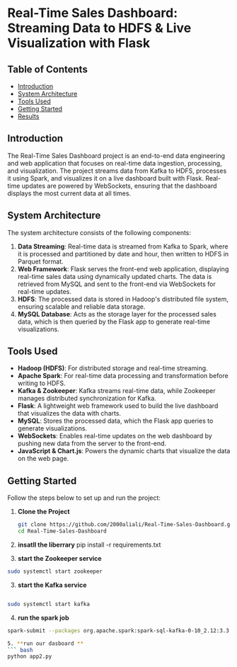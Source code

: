 # Real-Time Sales Dashboard: Streaming Data to HDFS & Live Visualization with Flask

## Table of Contents
- [Introduction](#introduction)
- [System Architecture](#system-architecture)
- [Tools Used](#tools-used)
- [Getting Started](#getting-started)
- [Results](#results)

## Introduction
The Real-Time Sales Dashboard project is an end-to-end data engineering and web application that focuses on real-time data ingestion, processing, and visualization. The project streams data from Kafka to HDFS, processes it using Spark, and visualizes it on a live dashboard built with Flask. Real-time updates are powered by WebSockets, ensuring that the dashboard displays the most current data at all times.

## System Architecture
The system architecture consists of the following components:
1. **Data Streaming**: Real-time data is streamed from Kafka to Spark, where it is processed and partitioned by date and hour, then written to HDFS in Parquet format.
2. **Web Framework**: Flask serves the front-end web application, displaying real-time sales data using dynamically updated charts. The data is retrieved from MySQL and sent to the front-end via WebSockets for real-time updates.
3. **HDFS**: The processed data is stored in Hadoop's distributed file system, ensuring scalable and reliable data storage.
4. **MySQL Database**: Acts as the storage layer for the processed sales data, which is then queried by the Flask app to generate real-time visualizations.

## Tools Used
- **Hadoop (HDFS)**: For distributed storage and real-time streaming.
- **Apache Spark**: For real-time data processing and transformation before writing to HDFS.
- **Kafka & Zookeeper**: Kafka streams real-time data, while Zookeeper manages distributed synchronization for Kafka.
- **Flask**: A lightweight web framework used to build the live dashboard that visualizes the data with charts.
- **MySQL**: Stores the processed data, which the Flask app queries to generate visualizations.
- **WebSockets**: Enables real-time updates on the web dashboard by pushing new data from the server to the front-end.
- **JavaScript & Chart.js**: Powers the dynamic charts that visualize the data on the web page.

## Getting Started

Follow the steps below to set up and run the project:

1. **Clone the Project**
   ```bash
   git clone https://github.com/2000aliali/Real-Time-Sales-Dashboard.git
   cd Real-Time-Sales-Dashboard


2. **insatll the liberrary** 
pip install -r requirements.txt

3. **start the Zookeeper service**
``` bash
sudo systemctl start zookeeper
```
3.  **start the Kafka service**
``` bash

sudo systemctl start kafka
```
4. **run the spark job**
``` bash
spark-submit --packages org.apache.spark:spark-sql-kafka-0-10_2.12:3.3.0,mysql:mysql-connector-java:5.1.49 --files /home/ali-el-azzaouy/Documents/real_time_eco_project/realtime_data_processing/app.conf realtime_data_processing.py

5. **run our dasboard **
``` bash
python app2.py 

